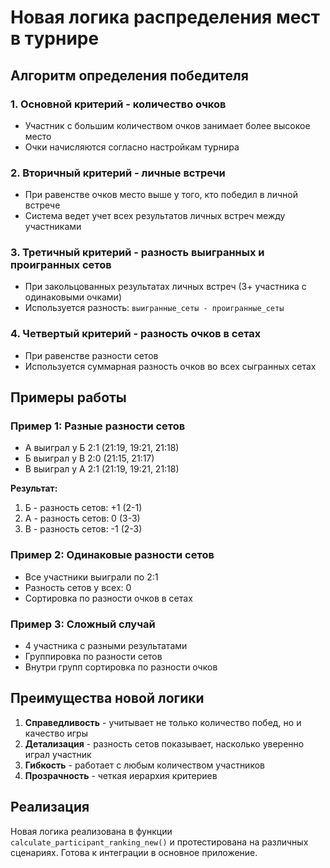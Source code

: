 # Новая логика распределения мест в турнире

## Алгоритм определения победителя

### 1. Основной критерий - количество очков
- Участник с большим количеством очков занимает более высокое место
- Очки начисляются согласно настройкам турнира

### 2. Вторичный критерий - личные встречи
- При равенстве очков место выше у того, кто победил в личной встрече
- Система ведет учет всех результатов личных встреч между участниками

### 3. Третичный критерий - разность выигранных и проигранных сетов
- При закольцованных результатах личных встреч (3+ участника с одинаковыми очками)
- Используется разность: `выигранные_сеты - проигранные_сеты`

### 4. Четвертый критерий - разность очков в сетах
- При равенстве разности сетов
- Используется суммарная разность очков во всех сыгранных сетах

## Примеры работы

### Пример 1: Разные разности сетов
- А выиграл у Б 2:1 (21:19, 19:21, 21:18)
- Б выиграл у В 2:0 (21:15, 21:17)  
- В выиграл у А 2:1 (21:19, 19:21, 21:18)

**Результат:**
1. Б - разность сетов: +1 (2-1)
2. А - разность сетов: 0 (3-3)
3. В - разность сетов: -1 (2-3)

### Пример 2: Одинаковые разности сетов
- Все участники выиграли по 2:1
- Разность сетов у всех: 0
- Сортировка по разности очков в сетах

### Пример 3: Сложный случай
- 4 участника с разными результатами
- Группировка по разности сетов
- Внутри групп сортировка по разности очков

## Преимущества новой логики

1. **Справедливость** - учитывает не только количество побед, но и качество игры
2. **Детализация** - разность сетов показывает, насколько уверенно играл участник
3. **Гибкость** - работает с любым количеством участников
4. **Прозрачность** - четкая иерархия критериев

## Реализация

Новая логика реализована в функции `calculate_participant_ranking_new()` и протестирована на различных сценариях. Готова к интеграции в основное приложение.

